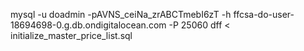 mysql -u doadmin -pAVNS_ceiNa_zrABCTmebI6zT -h ffcsa-do-user-18694698-0.g.db.ondigitalocean.com -P 25060 dff < initialize_master_price_list.sql
